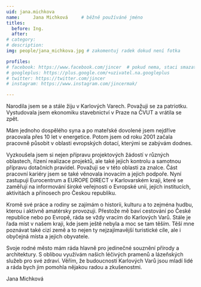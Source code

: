 ```yaml
---
uid: jana.michkova
name:     Jana Michková  	# běžně používáné jméno
titles:
  before: Ing.
  after: 
# category:
# description: 
img: people/jana_michkova.jpg # zakomentuj radek dokud není fotka

profiles:
# facebook: https://www.facebook.com/jincer  # pokud nema, staci smazat tuto radku
# googleplus: https://plus.google.com/+uzivatel.na.googleplus
# twitter: https://twitter.com/jincer
# instagram: https://www.instagram.com/jincermak/ 

---
```

Narodila jsem se a stále žiju v Karlových Varech. Považuji se za patriotku. Vystudovala jsem ekonomiku stavebnictví v Praze na ČVUT a vrátila se zpět. 

Mám jednoho dospělého syna a po mateřské dovolené jsem nejdříve pracovala přes 10 let v energetice. Potom jsem od roku 2001 začala pracovně působit v oblasti evropských dotací, kterými se zabývám dodnes. 

Vyzkoušela jsem si nejen přípravu projektových žádostí v různých oblastech, řízení realizace projektů, ale také jejich kontrolu a samotnou přípravu dotačních pravidel. Považuji se v této oblasti za znalce. Část pracovní kariéry jsem se také věnovala inovacím a jejich podpoře. Nyní zastupuji Eurocentrum a EUROPE DIRECT v Karlovarském kraji, které se zaměřují na informování široké veřejnosti o Evropské unii, jejích institucích, aktivitách a přínosech pro Českou republiku.

Kromě své práce a rodiny se zajímám o historii, kulturu a to zejména hudbu, kterou i aktivně amatérsky provozuji. Přestože mě baví cestování po České republice nebo po Evropě, ráda se vždy vracím do Karlových Varů. Stále je řada míst v našem kraji, kde jsem ještě nebyla a moc se tam těším. Těší mne poznávat také cizí země a to nejen ty nejzajímavější turistické cíle, ale i obyčejná místa a jejich obyvatele.

Svoje rodné město mám ráda hlavně pro jedinečné souznění přírody a architektury. S oblibou využívám našich léčivých pramenů a lázeňských služeb pro své zdraví. Věřím, že budoucností Karlových Varů jsou mladí lidé a ráda bych jim pomohla nějakou radou a zkušenostmi.

Jana Michková
